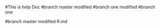#This is help Doc
#branch master modified
#branch one modified
#branch one


#branch master modified R.md
